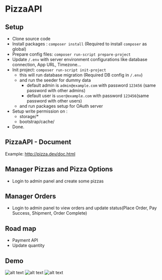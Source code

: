 PizzaAPI
=======================

## Setup
- Clone source code
- Install packages : `composer install` (Required to install `composer` as global)
- Prepare config files: `composer run-script prepare-project`
- Update `/.env` with server environment configurations like database connection, App URL, Timezone...
- Init project: `composer run-script init-project`
    - this will run database migration (Required DB config in `/.env`)
    - and run the seeder for dummy data
        - default admin is `admin@example.com` with password `123456` (same password with other admins)
        - default user is `user@example.com` with password `123456`(same password with other users)
    - and run packages setup for OAuth server
- Setup write permission on :
    - storage/*
    - bootstrap/cache/
- Done.

## PizzaAPI - Document

Example: http://pizza.dev/doc.html

## Manager Pizzas and Pizza Options
- Login to admin panel and create some pizzas

## Manager Orders
- Login to admin panel to view orders and update status(Place Order, Pay Success, Shipment, Order Complete)

## Road map
- Payment API
- Update quantity

## Demo
![alt text](https://i.gyazo.com/7caa6e8b06ff7793b3b8267e74ead33e.png)
![alt text](https://i.gyazo.com/65ed5beb2b227e44c21ac80cecb63b13.png)
![alt text](https://i.gyazo.com/1e2e0c40d88c61e9dc72da539ecc822c.png)

